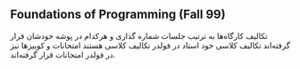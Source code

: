 ## Foundations of Programming (Fall 99)
تکالیف کارگاه‌ها به ترتیب جلسات شماره گذاری و هرکدام در پوشه خودشان قرار گرفته‌اند
تکالیف کلاسی خود استاد در فولدر تکالیف کلاسی هستند
امتحانات و کوییزها نیز در فولدر امتحانات قرار گرفته‌اند.